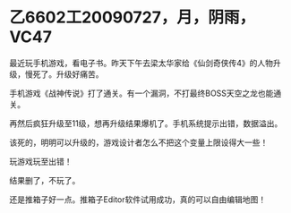 # 乙6602工20090727，月，阴雨，VC47

最近玩手机游戏，看电子书。昨天下午去梁太华家给《仙剑奇侠传4》的人物升级，慢死了。升级好痛苦。

手机游戏《战神传说》打了通关。有一个漏洞，不打最终BOSS天空之龙也能通关。

再然后疯狂升级至11级，想再升级结果爆机了。手机系统提示出错，数据溢出。

该死的，明明可以升级的，游戏设计者怎么不把这个变量上限设得大一些！

玩游戏玩至出错！

结果删了，不玩了。

还是推箱子好一点。推箱子Editor软件试用成功，真的可以自由编辑地图！

